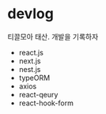 # devlog
티끌모아 태산. 개발을 기록하자

- react.js
- next.js
- nest.js
- typeORM
- axios
- react-qeury
- react-hook-form
